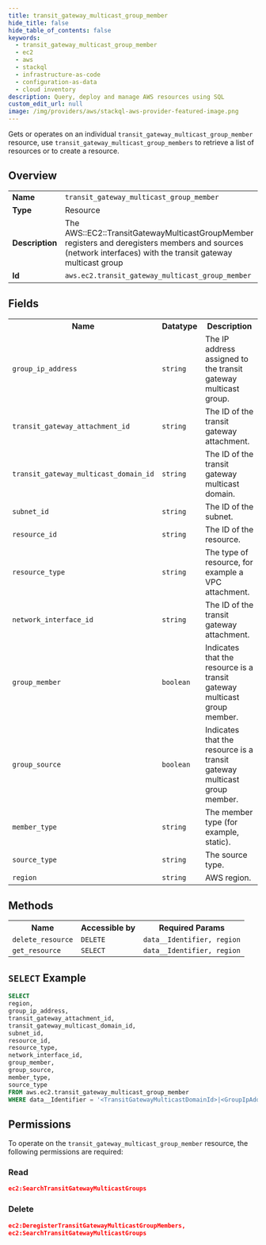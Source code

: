 ```yaml
---
title: transit_gateway_multicast_group_member
hide_title: false
hide_table_of_contents: false
keywords:
  - transit_gateway_multicast_group_member
  - ec2
  - aws
  - stackql
  - infrastructure-as-code
  - configuration-as-data
  - cloud inventory
description: Query, deploy and manage AWS resources using SQL
custom_edit_url: null
image: /img/providers/aws/stackql-aws-provider-featured-image.png
---
```

Gets or operates on an individual <code>transit_gateway_multicast_group_member</code> resource, use <code>transit_gateway_multicast_group_members</code> to retrieve a list of resources or to create a resource.

## Overview
<table><tbody>
<tr><td><b>Name</b></td><td><code>transit_gateway_multicast_group_member</code></td></tr>
<tr><td><b>Type</b></td><td>Resource</td></tr>
<tr><td><b>Description</b></td><td>The AWS::EC2::TransitGatewayMulticastGroupMember registers and deregisters members and sources (network interfaces) with the transit gateway multicast group</td></tr>
<tr><td><b>Id</b></td><td><code>aws.ec2.transit_gateway_multicast_group_member</code></td></tr>
</tbody></table>

## Fields
<table><tbody>
<tr><th>Name</th><th>Datatype</th><th>Description</th></tr>
<tr><td><code>group_ip_address</code></td><td><code>string</code></td><td>The IP address assigned to the transit gateway multicast group.</td></tr>
<tr><td><code>transit_gateway_attachment_id</code></td><td><code>string</code></td><td>The ID of the transit gateway attachment.</td></tr>
<tr><td><code>transit_gateway_multicast_domain_id</code></td><td><code>string</code></td><td>The ID of the transit gateway multicast domain.</td></tr>
<tr><td><code>subnet_id</code></td><td><code>string</code></td><td>The ID of the subnet.</td></tr>
<tr><td><code>resource_id</code></td><td><code>string</code></td><td>The ID of the resource.</td></tr>
<tr><td><code>resource_type</code></td><td><code>string</code></td><td>The type of resource, for example a VPC attachment.</td></tr>
<tr><td><code>network_interface_id</code></td><td><code>string</code></td><td>The ID of the transit gateway attachment.</td></tr>
<tr><td><code>group_member</code></td><td><code>boolean</code></td><td>Indicates that the resource is a transit gateway multicast group member.</td></tr>
<tr><td><code>group_source</code></td><td><code>boolean</code></td><td>Indicates that the resource is a transit gateway multicast group member.</td></tr>
<tr><td><code>member_type</code></td><td><code>string</code></td><td>The member type (for example, static).</td></tr>
<tr><td><code>source_type</code></td><td><code>string</code></td><td>The source type.</td></tr>
<tr><td><code>region</code></td><td><code>string</code></td><td>AWS region.</td></tr>

</tbody></table>

## Methods

<table><tbody>
  <tr>
    <th>Name</th>
    <th>Accessible by</th>
    <th>Required Params</th>
  </tr>
  <tr>
    <td><code>delete_resource</code></td>
    <td><code>DELETE</code></td>
    <td><code>data__Identifier, region</code></td>
  </tr>
  <tr>
    <td><code>get_resource</code></td>
    <td><code>SELECT</code></td>
    <td><code>data__Identifier, region</code></td>
  </tr>
</tbody></table>

## `SELECT` Example
```sql
SELECT
region,
group_ip_address,
transit_gateway_attachment_id,
transit_gateway_multicast_domain_id,
subnet_id,
resource_id,
resource_type,
network_interface_id,
group_member,
group_source,
member_type,
source_type
FROM aws.ec2.transit_gateway_multicast_group_member
WHERE data__Identifier = '<TransitGatewayMulticastDomainId>|<GroupIpAddress>|<NetworkInterfaceId>';
```

## Permissions

To operate on the <code>transit_gateway_multicast_group_member</code> resource, the following permissions are required:

### Read
```json
ec2:SearchTransitGatewayMulticastGroups
```

### Delete
```json
ec2:DeregisterTransitGatewayMulticastGroupMembers,
ec2:SearchTransitGatewayMulticastGroups
```


